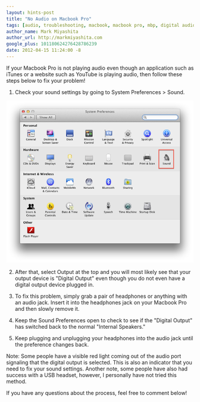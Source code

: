 ```yaml
---
layout: hints-post
title: "No Audio on Macbook Pro"
tags: [audio, troubleshooting, macbook, macbook pro, mbp, digital audio]
author_name: Mark Miyashita
author_url: http://markmiyashita.com
google_plus: 101180624276428786239
date: 2012-04-15 11:24:00 -8
---
```


If your Macbook Pro is not playing audio even though an application such as iTunes or a website such as YouTube is playing audio, then follow these steps below to fix your problem!

1) Check your sound settings by going to System Preferences > Sound.

<img class="clear blog-image-full-border" src="/images/no_audio.png" title="Sound">

2) After that, select Output at the top and you will most likely see that your output device is "Digital Output" even though you do not even have a digital output device plugged in. 

3) To fix this problem, simply grab a pair of headphones or anything with an audio jack. Insert it into the headphones jack on your Macbook Pro and then slowly remove it. 

4) Keep the Sound Preferences open to check to see if the "Digital Output" has switched back to the normal "Internal Speakers."

5) Keep plugging and unplugging your headphones into the audio jack until the preference changes back. 

Note: Some people have a visible red light coming out of the audio port signaling that the digital output is selected. This is also an indicator that you need to fix your sound settings. Another note, some people have also had success with a USB headset, however, I personally have not tried this method. 

If you have any questions about the process, feel free to comment below!
